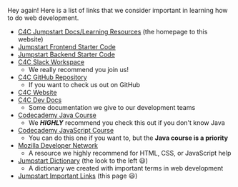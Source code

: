 Hey again! Here is a list of links that we consider important in learning how to
do web development.

- [C4C Jumpstart Docs/Learning Resources](/) (the homepage to this website)
- [Jumpstart Frontend Starter Code]()
- [Jumpstart Backend Starter Code](https://github.com/Code-4-Community/jumpstart-backend/tree/starter-code)
- [C4C Slack Workspace](https://c4cneu.slack.com/)
    - We really recommend you join us!
- [C4C GitHub Repository](https://github.com/Code-4-Community)
    - If you want to check us out on GitHub
- [C4C Website](https://c4cneu.com)
- [C4C Dev Docs](https://docs.c4cneu.com)
    - Some documentation we give to our development teams
- [Codecademy Java Course](https://www.codecademy.com/learn/learn-java)
    - We __*HIGHLY*__ recommend you check this out if you don't know Java
- [Codecademy JavaScript Course](https://www.codecademy.com/learn/introduction-to-javascript)
    - You can do this one if you want to, but the __Java course is a priority__
- [Mozilla Developer Network](https://developer.mozilla.org/en-US/)
    - A resource we highly recommend for HTML, CSS, or JavaScript help
- [Jumpstart Dictionary](/jumpstart/dictionary) (the look to the left 😃)
    - A dictionary we created with important terms in web development
- [Jumpstart Important Links](/jumpstart/important_links) (this page 😃)
